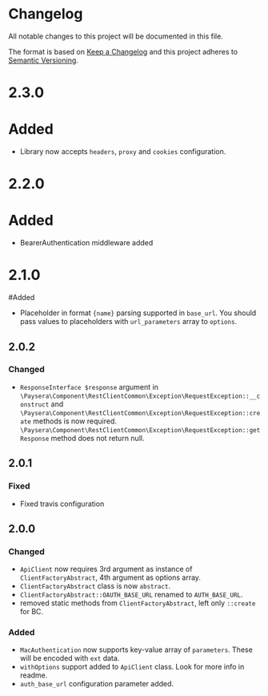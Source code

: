 # Changelog
All notable changes to this project will be documented in this file.

The format is based on [Keep a Changelog](http://keepachangelog.com/en/1.0.0/)
and this project adheres to [Semantic Versioning](http://semver.org/spec/v2.0.0.html).

# 2.3.0
# Added
- Library now accepts `headers`, `proxy` and `cookies` configuration.

# 2.2.0
# Added
- BearerAuthentication middleware added


# 2.1.0
#Added
- Placeholder in format `{name}` parsing supported in `base_url`. You should pass values to placeholders with `url_parameters` array to `options`.


## 2.0.2
### Changed
- `ResponseInterface $response` argument in `\Paysera\Component\RestClientCommon\Exception\RequestException::__construct` and 
`\Paysera\Component\RestClientCommon\Exception\RequestException::create` methods is now required.
`\Paysera\Component\RestClientCommon\Exception\RequestException::getResponse` method does not return null.


## 2.0.1
### Fixed
- Fixed travis configuration


## 2.0.0
### Changed
- `ApiClient` now requires 3rd argument as instance of `ClientFactoryAbstract`, 4th argument as options array.
- `ClientFactoryAbstract` class is now `abstract`.
- `ClientFactoryAbstract::OAUTH_BASE_URL` renamed to `AUTH_BASE_URL`.
- removed static methods from `ClientFactoryAbstract`, left only `::create` for BC. 
### Added
- `MacAuthentication` now supports key-value array of `parameters`. These will be encoded with `ext` data.
- `withOptions` support added to `ApiClient` class. Look for more info in readme.
- `auth_base_url` configuration parameter added.
